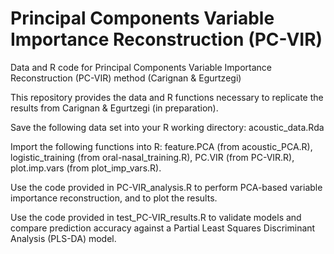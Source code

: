 # Principal Components Variable Importance Reconstruction (PC-VIR)
Data and R code for Principal Components Variable Importance Reconstruction (PC-VIR) method (Carignan & Egurtzegi)


This repository provides the data and R functions necessary to replicate the results from Carignan & Egurtzegi (in preparation).


Save the following data set into your R working directory: acoustic_data.Rda


Import the following functions into R: feature.PCA (from acoustic_PCA.R), logistic_training (from oral-nasal_training.R), PC.VIR (from PC-VIR.R), plot.imp.vars (from plot_imp_vars.R).


Use the code provided in PC-VIR_analysis.R to perform PCA-based variable importance reconstruction, and to plot the results.

Use the code provided in test_PC-VIR_results.R to validate models and compare prediction accuracy against a Partial Least Squares Discriminant Analysis (PLS-DA) model.
